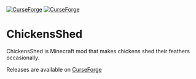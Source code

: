 [![CurseForge](http://cf.way2muchnoise.eu/chickensshed.svg)](https://www.curseforge.com/minecraft/mc-mods/chickensshed)
[![CurseForge](http://cf.way2muchnoise.eu/versions/chickensshed.svg)](https://www.curseforge.com/minecraft/mc-mods/chickensshed)

# ChickensShed

ChickensShed is Minecraft mod that makes chickens shed their feathers occasionally.

Releases are available on [CurseForge](https://www.curseforge.com/minecraft/mc-mods/chickensshed)
